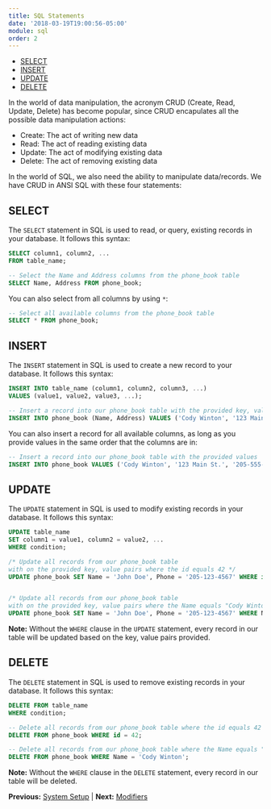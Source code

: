 ```yaml
---
title: SQL Statements
date: '2018-03-19T19:00:56-05:00'
module: sql
order: 2
---
```


* [SELECT](#select)
* [INSERT](#insert)
* [UPDATE](#update)
* [DELETE](#delete)

In the world of data manipulation, the acronym CRUD (Create, Read, Update, Delete) has become popular, since CRUD encapulates all the possible data manipulation actions:

* Create: The act of writing new data
* Read: The act of reading existing data
* Update: The act of modifying existing data
* Delete: The act of removing existing data

In the world of SQL, we also need the ability to manipulate data/records. We have CRUD in ANSI SQL with these four statements:

## SELECT

The `SELECT` statement in SQL is used to read, or query, existing records in your database. It follows this syntax:

```sql
SELECT column1, column2, ...
FROM table_name;

-- Select the Name and Address columns from the phone_book table
SELECT Name, Address FROM phone_book;
```

You can also select from all columns by using `*`:

```sql
-- Select all available columns from the phone_book table
SELECT * FROM phone_book;
```

## INSERT

The `INSERT` statement in SQL is used to create a new record to your database. It follows this syntax:

```sql
INSERT INTO table_name (column1, column2, column3, ...)
VALUES (value1, value2, value3, ...);

-- Insert a record into our phone_book table with the provided key, value pairs
INSERT INTO phone_book (Name, Address) VALUES ('Cody Winton', '123 Main St.');
```

You can also insert a record for all available columns, as long as you provide values in the same order that the columns are in:

```sql
-- Insert a record into our phone_book table with the provided values
INSERT INTO phone_book VALUES ('Cody Winton', '123 Main St.', '205-555-1234');
```

## UPDATE

The `UPDATE` statement in SQL is used to modify existing records in your database. It follows this syntax:

```sql
UPDATE table_name
SET column1 = value1, column2 = value2, ...
WHERE condition;

/* Update all records from our phone_book table
with on the provided key, value pairs where the id equals 42 */
UPDATE phone_book SET Name = 'John Doe', Phone = '205-123-4567' WHERE id = 42;


/* Update all records from our phone_book table
with on the provided key, value pairs where the Name equals "Cody Winton" */
UPDATE phone_book SET Name = 'John Doe', Phone = '205-123-4567' WHERE Name = 'Cody Winton';
```

**Note:** Without the `WHERE` clause in the `UPDATE` statement, every record in our table will be updated based on the key, value pairs provided.

## DELETE

The `DELETE` statement in SQL is used to remove existing records in your database. It follows this syntax:

```sql
DELETE FROM table_name
WHERE condition;

-- Delete all records from our phone_book table where the id equals 42
DELETE FROM phone_book WHERE id = 42;

-- Delete all records from our phone_book table where the Name equals "Cody Winton"
DELETE FROM phone_book WHERE Name = 'Cody Winton';
```

**Note:** Without the `WHERE` clause in the `DELETE` statement, every record in our table will be deleted.

**Previous:** [System Setup](system.markdown) |
**Next:** [Modifiers](modifiers.markdown)
